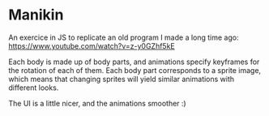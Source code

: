 # Manikin
An exercice in JS to replicate an old program I made a long time ago: https://www.youtube.com/watch?v=z-y0GZhf5kE

Each body is made up of body parts, and animations specify keyframes for the rotation of each of them.
Each body part corresponds to a sprite image, which means that changing sprites will yield similar animations with different looks.

The UI is a little nicer, and the animations smoother :)

